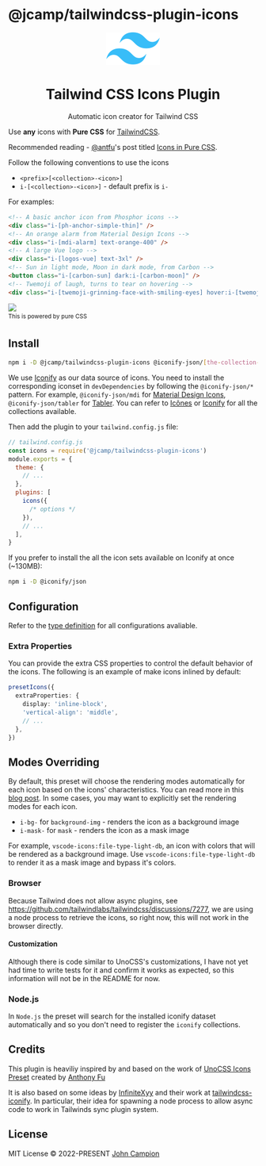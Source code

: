 # @jcamp/tailwindcss-plugin-icons

<div align="center">
  <img src="./.github/tailwindcss-mark.svg" alt="Tailwind CSS" width="108" height="66">
  <h1>Tailwind CSS Icons Plugin</h1>
  <p>Automatic icon creator for Tailwind CSS</p>
</div>

Use **any** icons with **Pure CSS** for [TailwindCSS](https://tailwindcss.com).

Recommended reading - [@antfu](https://github.com/antfu)'s post titled [Icons in Pure CSS](https://antfu.me/posts/icons-in-pure-css).

Follow the following conventions to use the icons

- `<prefix>[<collection>-<icon>]`
- `i-[<collection>-<icon>]` - default prefix is `i-`

For examples:

```html
<!-- A basic anchor icon from Phosphor icons -->
<div class="i-[ph-anchor-simple-thin]" />
<!-- An orange alarm from Material Design Icons -->
<div class="i-[mdi-alarm] text-orange-400" />
<!-- A large Vue logo -->
<div class="i-[logos-vue] text-3xl" />
<!-- Sun in light mode, Moon in dark mode, from Carbon -->
<button class="i-[carbon-sun] dark:i-[carbon-moon]" />
<!-- Twemoji of laugh, turns to tear on hovering -->
<div class="i-[twemoji-grinning-face-with-smiling-eyes] hover:i-[twemoji-face-with-tears-of-joy]" />
```

<img src="https://user-images.githubusercontent.com/11247099/136709053-31b4db79-eddc-4dc6-aa2d-388086332630.gif" height="100"><br><sup>This is powered by pure CSS</sup>

## Install

```bash
npm i -D @jcamp/tailwindcss-plugin-icons @iconify-json/[the-collection-you-want]
```

We use [Iconify](https://iconify.design) as our data source of icons. You need to install the corresponding iconset in `devDependencies` by following the `@iconify-json/*` pattern. For example, `@iconify-json/mdi` for [Material Design Icons](https://materialdesignicons.com/), `@iconify-json/tabler` for [Tabler](https://tabler-icons.io/). You can refer to [Icônes](https://icones.js.org/) or [Iconify](https://icon-sets.iconify.design/) for all the collections available.

Then add the plugin to your `tailwind.config.js` file:

```js
// tailwind.config.js
const icons = require('@jcamp/tailwindcss-plugin-icons')
module.exports = {
  theme: {
    // ...
  },
  plugins: [
    icons({
      /* options */
    }),
    // ...
  ],
}
```

If you prefer to install the all the icon sets available on Iconify at once (~130MB):

```bash
npm i -D @iconify/json
```

## Configuration

Refer to the [type definition](https://github.com/jcamp-code/tailwindcss-plugin-icons/blob/main/src/types.ts) for all configurations avaliable.

### Extra Properties

You can provide the extra CSS properties to control the default behavior of the icons. The following is an example of make icons inlined by default:

```ts
presetIcons({
  extraProperties: {
    display: 'inline-block',
    'vertical-align': 'middle',
    // ...
  },
})
```

## Modes Overriding

By default, this preset will choose the rendering modes automatically for each icon based on the icons' characteristics. You can read more in this [blog post](https://antfu.me/posts/icons-in-pure-css). In some cases, you may want to explicitly set the rendering modes for each icon.

- `i-bg-` for `background-img` - renders the icon as a background image
- `i-mask-` for `mask` - renders the icon as a mask image

For example, `vscode-icons:file-type-light-db`, an icon with colors that will be rendered as a background image. Use `vscode-icons:file-type-light-db` to render it as a mask image and bypass it's colors.

### Browser

Because Tailwind does not allow async plugins, see https://github.com/tailwindlabs/tailwindcss/discussions/7277, we are using a node process to retrieve the icons, so right now, this will not work in the browser directly.

#### Customization

Although there is code similar to UnoCSS's customizations, I have not yet had time to write tests for it and confirm it works as expected, so this information will not be in the README for now.

### Node.js

In `Node.js` the preset will search for the installed iconify dataset automatically and so you don't need to register the `iconify` collections.

## Credits

This plugin is heaviliy inspired by and based on the work of [UnoCSS Icons Preset](https://github.com/unocss/unocss/tree/main/packages/preset-icons) created by [Anthony Fu](https://github.com/antfu)

It is also based on some ideas by [InfiniteXyy](https://github.com/InfiniteXyy) and their work at [tailwindcss-iconify](https://github.com/InfiniteXyy/tailwindcss-iconify). In particular, their idea for spawning a node process to allow async code to work in Tailwinds sync plugin system.

## License

MIT License &copy; 2022-PRESENT [John Campion](https://github.com/JohnCampionJr/)
